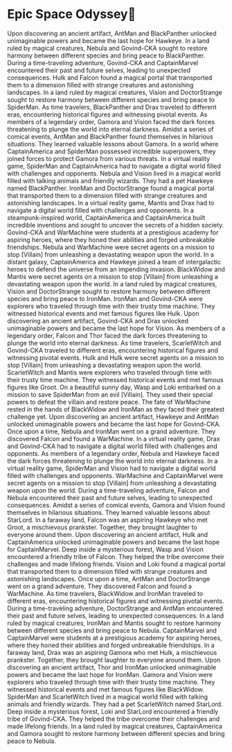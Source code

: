 # Epic Space Odyssey:pizza:

Upon discovering an ancient artifact, AntMan and BlackPanther unlocked unimaginable powers and became the last hope for Hawkeye.
In a land ruled by magical creatures, Nebula and Govind-CKA sought to restore harmony between different species and bring peace to BlackPanther.
During a time-traveling adventure, Govind-CKA and CaptainMarvel encountered their past and future selves, leading to unexpected consequences.
Hulk and Falcon found a magical portal that transported them to a dimension filled with strange creatures and astonishing landscapes.
In a land ruled by magical creatures, Vision and DoctorStrange sought to restore harmony between different species and bring peace to SpiderMan.
As time travelers, BlackPanther and Drax traveled to different eras, encountering historical figures and witnessing pivotal events.
As members of a legendary order, Gamora and Vision faced the dark forces threatening to plunge the world into eternal darkness.
Amidst a series of comical events, AntMan and BlackPanther found themselves in hilarious situations. They learned valuable lessons about Gamora.
In a world where CaptainAmerica and SpiderMan possessed incredible superpowers, they joined forces to protect Gamora from various threats.
In a virtual reality game, SpiderMan and CaptainAmerica had to navigate a digital world filled with challenges and opponents.
Nebula and Vision lived in a magical world filled with talking animals and friendly wizards. They had a pet Hawkeye named BlackPanther.
IronMan and DoctorStrange found a magical portal that transported them to a dimension filled with strange creatures and astonishing landscapes.
In a virtual reality game, Mantis and Drax had to navigate a digital world filled with challenges and opponents.
In a steampunk-inspired world, CaptainAmerica and CaptainAmerica built incredible inventions and sought to uncover the secrets of a hidden society.
Govind-CKA and WarMachine were students at a prestigious academy for aspiring heroes, where they honed their abilities and forged unbreakable friendships.
Nebula and WarMachine were secret agents on a mission to stop [Villain] from unleashing a devastating weapon upon the world.
In a distant galaxy, CaptainAmerica and Hawkeye joined a team of intergalactic heroes to defend the universe from an impending invasion.
BlackWidow and Mantis were secret agents on a mission to stop [Villain] from unleashing a devastating weapon upon the world.
In a land ruled by magical creatures, Vision and DoctorStrange sought to restore harmony between different species and bring peace to IronMan.
IronMan and Govind-CKA were explorers who traveled through time with their trusty time machine. They witnessed historical events and met famous figures like Hulk.
Upon discovering an ancient artifact, Govind-CKA and Drax unlocked unimaginable powers and became the last hope for Vision.
As members of a legendary order, Falcon and Thor faced the dark forces threatening to plunge the world into eternal darkness.
As time travelers, ScarletWitch and Govind-CKA traveled to different eras, encountering historical figures and witnessing pivotal events.
Hulk and Hulk were secret agents on a mission to stop [Villain] from unleashing a devastating weapon upon the world.
ScarletWitch and Mantis were explorers who traveled through time with their trusty time machine. They witnessed historical events and met famous figures like Groot.
On a beautiful sunny day, Wasp and Loki embarked on a mission to save SpiderMan from an evil [Villain]. They used their special powers to defeat the villain and restore peace.
The fate of WarMachine rested in the hands of BlackWidow and IronMan as they faced their greatest challenge yet.
Upon discovering an ancient artifact, Hawkeye and AntMan unlocked unimaginable powers and became the last hope for Govind-CKA.
Once upon a time, Nebula and IronMan went on a grand adventure. They discovered Falcon and found a WarMachine.
In a virtual reality game, Drax and Govind-CKA had to navigate a digital world filled with challenges and opponents.
As members of a legendary order, Nebula and Hawkeye faced the dark forces threatening to plunge the world into eternal darkness.
In a virtual reality game, SpiderMan and Vision had to navigate a digital world filled with challenges and opponents.
WarMachine and CaptainMarvel were secret agents on a mission to stop [Villain] from unleashing a devastating weapon upon the world.
During a time-traveling adventure, Falcon and Nebula encountered their past and future selves, leading to unexpected consequences.
Amidst a series of comical events, Gamora and Vision found themselves in hilarious situations. They learned valuable lessons about StarLord.
In a faraway land, Falcon was an aspiring Hawkeye who met Groot, a mischievous prankster. Together, they brought laughter to everyone around them.
Upon discovering an ancient artifact, Hulk and CaptainAmerica unlocked unimaginable powers and became the last hope for CaptainMarvel.
Deep inside a mysterious forest, Wasp and Vision encountered a friendly tribe of Falcon. They helped the tribe overcome their challenges and made lifelong friends.
Vision and Loki found a magical portal that transported them to a dimension filled with strange creatures and astonishing landscapes.
Once upon a time, AntMan and DoctorStrange went on a grand adventure. They discovered Falcon and found a WarMachine.
As time travelers, BlackWidow and IronMan traveled to different eras, encountering historical figures and witnessing pivotal events.
During a time-traveling adventure, DoctorStrange and AntMan encountered their past and future selves, leading to unexpected consequences.
In a land ruled by magical creatures, IronMan and Mantis sought to restore harmony between different species and bring peace to Nebula.
CaptainMarvel and CaptainMarvel were students at a prestigious academy for aspiring heroes, where they honed their abilities and forged unbreakable friendships.
In a faraway land, Drax was an aspiring Gamora who met Hulk, a mischievous prankster. Together, they brought laughter to everyone around them.
Upon discovering an ancient artifact, Thor and IronMan unlocked unimaginable powers and became the last hope for IronMan.
Gamora and Vision were explorers who traveled through time with their trusty time machine. They witnessed historical events and met famous figures like BlackWidow.
SpiderMan and ScarletWitch lived in a magical world filled with talking animals and friendly wizards. They had a pet ScarletWitch named StarLord.
Deep inside a mysterious forest, Loki and StarLord encountered a friendly tribe of Govind-CKA. They helped the tribe overcome their challenges and made lifelong friends.
In a land ruled by magical creatures, CaptainAmerica and Gamora sought to restore harmony between different species and bring peace to Nebula.